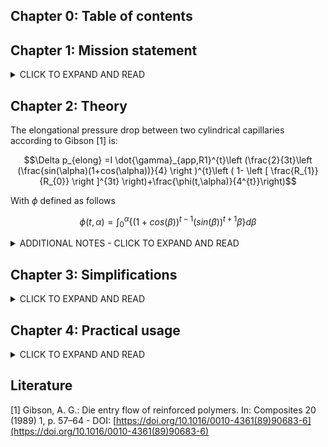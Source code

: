 ## Chapter 0: Table of contents

## Chapter 1: Mission statement

<details>
<summary>CLICK TO EXPAND AND READ</summary>
This repository is supposed to hold information

1. on the relations between elongational/extensional viscosity AND flow rate AND elongational/extensional pressure drop
2. on the formulae developed by Gibson in the late eighties to depict these relations
3. on our newer formula that gives up some accuracy to have better 

and also materials for other researchers to reproduce our findings and improve on them.

</details>

## Chapter 2: Theory

The elongational pressure drop between two cylindrical capillaries according to Gibson [1] is: 
```math
\Delta p_{elong} =I \dot{\gamma}_{app,R1}^{t}\left (\frac{2}{3t}\left (\frac{sin(\alpha)(1+cos(\alpha))}{4} \right )^{t}\left ( 1- \left [ \frac{R_{1}}{R_{0}} \right ]^{3t} \right)+\frac{\phi(t,\alpha)}{4^{t}}\right)
```
With $\phi$ defined as follows 

```math
\phi(t,\alpha) = \int_{0}^{\alpha}\left \{(1+cos(\beta))^{t-1} (sin(\beta))^{t+1} \beta  \right \}  d\beta
```
<details>
<summary>ADDITIONAL NOTES - CLICK TO EXPAND AND READ</summary>
With I and t defining the elongational viscosity

$\eta_{elong} =I \dot{\epsilon}^{t-1}$

R1, R0 and alpha define the geometry of the capilliaries
- R0 is the bigger radius
- R1 is the smaller radius
- alpha is the conical half-angle (90 degrees for 'butted' capillaries , 59 degrees for holes drilled with DIN 1897 drill bits)

gamma_dot is the shear rate. The average (!) elongation rate is:

TBA
  
</details>

## Chapter 3: Simplifications

<details>
<summary>CLICK TO EXPAND AND READ</summary>

As seen above, $\phi$ only depends on $\alpha$ and $t$ Hence it is easy to tabulate it and arrive at an approximation formula (in which $\alpha$ in degrees is to be input):

$\phi(t,\alpha) = max(0,\frac{1.2\alpha-33}{100})$

See figure 1 below for the quality of the approximation.

However, this only eliminates the last component of Gibsons unwieldy equation. Considering only the term in the brackets, the influencing factors are
- Ratio of the radii (expected to fall between 1 to 5 and 1 to 30)
- Elongational viscosity power law exponent t (expected to fall between 1 and 0.25)
- Half-angle alpha (expected to fall between 30 and 90 degrees)

We can now tabulate these results and find a simplification.


TBD
</details>


## Chapter 4: Practical usage

<details>
<summary>CLICK TO EXPAND AND READ</summary>

TBD

We also need to explain why we ignore the lambda bump.
</details>

## Literature
[1]  Gibson, A. G.: Die entry flow of reinforced polymers. In: Composites 20 (1989) 1, p. 57–64 - DOI: [https://doi.org/10.1016/0010-4361(89)90683-6](https://doi.org/10.1016/0010-4361(89)90683-6)


